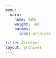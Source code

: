 ```yaml
---
menu:
  main:
    name: 归档
    weight: -80
    params:
      icon: archives

title: Archives
layout: archives
---
```

